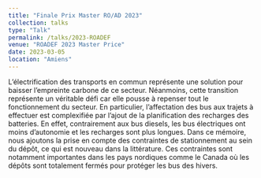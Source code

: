 ```yaml
---
title: "Finale Prix Master RO/AD 2023"
collection: talks
type: "Talk"
permalink: /talks/2023-ROADEF
venue: "ROADEF 2023 Master Price"
date: 2023-03-05
location: "Amiens"
---
```


L’électrification des transports en commun représente une solution pour baisser l’empreinte carbone de ce secteur. Néanmoins, cette transition représente un véritable défi car elle pousse à repenser tout le fonctionnement du secteur. En particulier, l’affectation des bus aux trajets à effectuer est complexifiée par l’ajout de la planification des recharges des batteries. En effet, contrairement aux bus diesels, les bus électriques ont moins d’autonomie et les recharges sont plus longues. Dans ce mémoire, nous ajoutons la prise en compte des contraintes de stationnement au sein du dépôt, ce qui est nouveau dans la littérature. Ces contraintes sont notamment importantes dans les pays nordiques comme le Canada où les dépôts sont totalement fermés pour protéger les bus des hivers.